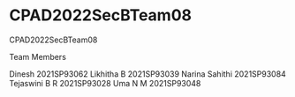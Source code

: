 # CPAD2022SecBTeam08
CPAD2022SecBTeam08

Team Members

Dinesh2021SP93062Likhitha B2021SP93039Narina Sahithi2021SP93084Tejaswini B R2021SP93028Uma N M2021SP93048
